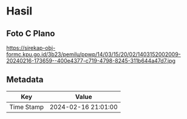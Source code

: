 # Hasil

## Foto C Plano

https://sirekap-obj-formc.kpu.go.id/3b23/pemilu/ppwp/14/03/15/20/02/1403152002009-20240216-173659--400e4377-c719-4798-8245-311b644a47d7.jpg


## Metadata

| Key        | Value               |
| ---------- | ------------------- |
| Time Stamp | 2024-02-16 21:01:00 |



